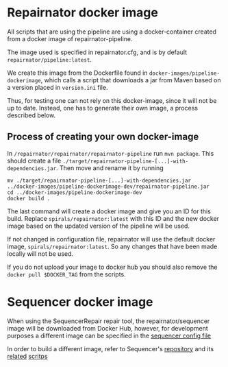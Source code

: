 # Repairnator docker image

All scripts that are using the pipeline are using a docker-container
created from a docker image of repairnator-pipeline. 

The image used is specified in repairnator.cfg, and is by default
`repairnator/pipeline:latest`.

We create this image from the Dockerfile found in
`docker-images/pipeline-dockerimage`, which calls a script that
downloads a jar from Maven based on a version placed in
`version.ini` file.

Thus, for testing one can not rely on this docker-image, since it will
not be up to date. Instead, one has to generate their own image, a
process described below.

## Process of creating your own docker-image

In `/repairnator/repairnator/repairnator-pipeline` run ```mvn
package```. This should create a file
`./target/repairnator-pipeline-[...]-with-dependencies.jar`. Then move and
rename it by running

```
mv ./target/repairnator-pipeline-[...]-with-dependencies.jar
../docker-images/pipeline-dockerimage-dev/repairnator-pipeline.jar
cd ../docker-images/pipeline-dockerimage-dev
docker build .
```

The last command will create a docker image and give you an ID for
this build. Replace `spirals/repairnator:latest` with this ID and
the new docker image based on the updated version of the pipeline will
be used.

If not changed in configuration file, repairnator will use the default
docker image, `spirals/repairnator:latest`. So any changes that have
been made locally will not be used.

If you do not upload  your image to docker hub you should also remove the ` docker pull $DOCKER_TAG` from the scripts.

# Sequencer docker image

When using the SequencerRepair repair tool, the repairnator/sequencer
image will be downloaded from Docker Hub, however, for development purposes
a different image can be specified in the [sequencer config file](https://github.com/eclipse/repairnator/blob/master/src/scripts/config/sequencer.cfg)

In order to build a different image, refer to Sequencer's [repository](https://github.com/KTH/chai)
and its [related](https://github.com/KTH/chai/blob/master/src/Docker_Images/Sequencer_Repair/create-docker-image.sh) [scritps](https://github.com/KTH/chai/blob/master/src/Docker_Images/Sequencer_Repair/Dockerfile)
